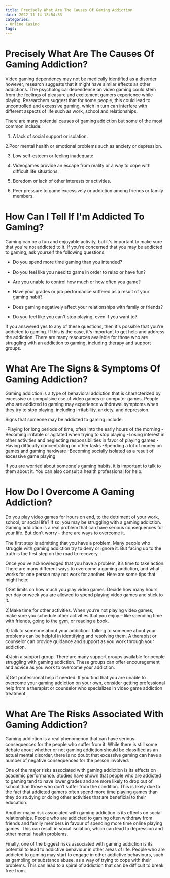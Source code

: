 ```yaml
---
title: Precisely What Are The Causes Of Gaming Addiction
date: 2022-11-14 18:54:33
categories:
- Online Casino
tags:
---
```



#  Precisely What Are The Causes Of Gaming Addiction?

Video gaming dependency may not be medically identified as a disorder however, research suggests that it might have similar effects as other addictions. The psychological dependence on video gaming could stem from the feelings of pleasure and excitement gamers experience while playing. Researchers suggest that for some people, this could lead to uncontrolled and excessive gaming, which in turn can interfere with different aspects of life such as work, school and relationships.

There are many potential causes of gaming addiction but some of the most common include:

1. A lack of social support or isolation.

2.Poor mental health or emotional problems such as anxiety or depression.

3. Low self-esteem or feeling inadequate.

4. Videogames provide an escape from reality or a way to cope with difficult life situations.

5. Boredom or lack of other interests or activities.

6. Peer pressure to game excessively or addiction among friends or family members.

#  How Can I Tell If I'm Addicted To Gaming?

 Gaming can be a fun and enjoyable activity, but it's important to make sure that you're not addicted to it. If you're concerned that you may be addicted to gaming, ask yourself the following questions:

* Do you spend more time gaming than you intended?

* Do you feel like you need to game in order to relax or have fun?

* Are you unable to control how much or how often you game?

* Have your grades or job performance suffered as a result of your gaming habit?

* Does gaming negatively affect your relationships with family or friends?

* Do you feel like you can't stop playing, even if you want to?

If you answered yes to any of these questions, then it's possible that you're addicted to gaming. If this is the case, it's important to get help and address the addiction. There are many resources available for those who are struggling with an addiction to gaming, including therapy and support groups.

#  What Are The Signs & Symptoms Of Gaming Addiction?

Gaming addiction is a type of behavioral addiction that is characterized by excessive or compulsive use of video games or computer games. People who are addicted to gaming may experience withdrawal symptoms when they try to stop playing, including irritability, anxiety, and depression.

Signs that someone may be addicted to gaming include:

-Playing for long periods of time, often into the early hours of the morning
-Becoming irritable or agitated when trying to stop playing
-Losing interest in other activities and neglecting responsibilities in favor of playing games
-Having difficulty concentrating on other tasks
-Spending a lot of money on games and gaming hardware
-Becoming socially isolated as a result of excessive game playing

If you are worried about someone's gaming habits, it is important to talk to them about it. You can also consult a health professional for help.

#  How Do I Overcome A Gaming Addiction?

Do you play video games for hours on end, to the detriment of your work, school, or social life? If so, you may be struggling with a gaming addiction. Gaming addiction is a real problem that can have serious consequences for your life. But don’t worry – there are ways to overcome it.

The first step is admitting that you have a problem. Many people who struggle with gaming addiction try to deny or ignore it. But facing up to the truth is the first step on the road to recovery.

Once you’ve acknowledged that you have a problem, it’s time to take action. There are many different ways to overcome a gaming addiction, and what works for one person may not work for another. Here are some tips that might help:

1)Set limits on how much you play video games. Decide how many hours per day or week you are allowed to spend playing video games and stick to it.

2)Make time for other activities. When you’re not playing video games, make sure you schedule other activities that you enjoy – like spending time with friends, going to the gym, or reading a book.

3)Talk to someone about your addiction. Talking to someone about your problems can be helpful in identifying and resolving them. A therapist or counselor can provide guidance and support as you work through your addiction.

4)Join a support group. There are many support groups available for people struggling with gaming addiction. These groups can offer encouragement and advice as you work to overcome your addiction.

5)Get professional help if needed. If you find that you are unable to overcome your gaming addiction on your own, consider getting professional help from a therapist or counselor who specializes in video game addiction treatment

#  What Are The Risks Associated With Gaming Addiction?

Gaming addiction is a real phenomenon that can have serious consequences for the people who suffer from it. While there is still some debate about whether or not gaming addiction should be classified as an actual mental disorder, there is no doubt that excessive gaming can have a number of negative consequences for the person involved.

One of the major risks associated with gaming addiction is its effects on academic performance. Studies have shown that people who are addicted to gaming tend to have lower grades and are more likely to drop out of school than those who don’t suffer from the condition. This is likely due to the fact that addicted gamers often spend more time playing games than they do studying or doing other activities that are beneficial to their education.

Another major risk associated with gaming addiction is its effects on social relationships. People who are addicted to gaming often withdraw from friends and family members in favour of spending more time online playing games. This can result in social isolation, which can lead to depression and other mental health problems.

Finally, one of the biggest risks associated with gaming addiction is its potential to lead to addictive behaviour in other areas of life. People who are addicted to gaming may start to engage in other addictive behaviours, such as gambling or substance abuse, as a way of trying to cope with their problems. This can lead to a spiral of addiction that can be difficult to break free from.